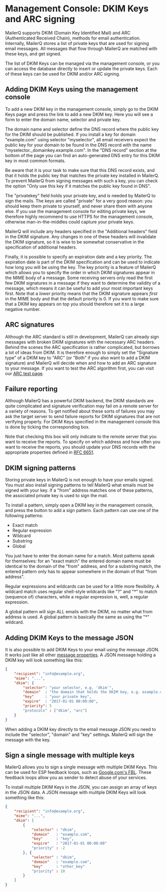 # Management Console: DKIM Keys and ARC signing

MailerQ supports DKIM (Domain Key Identified Mail) and ARC (Authenticated Received Chain), methods for email 
authentication. Internally, MailerQ stores a list of private keys that
are used for signing email messages. All messages that flow through
MailerQ are matched with these keys, and get signed.

The list of DKIM Keys can be managed via the management console, or you
can access the database directly to insert or update the private keys. 
Each of these keys can be used for DKIM and/or ARC signing.


## Adding DKIM Keys using the management console

To add a new DKIM key in the management console, simply go to the DKIM Keys 
page and press the link to add a new DKIM key. Here you will see a 
form to enter the domain name, selector and private key.

The domain name and selector define the DNS record where the public key 
for the DKIM should be published. If you install a key for domain "example.com" 
using selector "myselector", all email receivers expect the public key for your 
domain to be found in the DNS record with the name "myselector._domainkey.example.com".
In the "DNS record" section at the bottom of the page you can find an auto-generated
DNS entry for this DKIM key in most common formats.

Be aware that it is your task to make sure that this DNS record exists, and 
that it holds the public key that matches the private key installed in MailerQ.
To prevent MailerQ from signing messages with such a key, you can check the option
"Only use this key if it matches the public key found in DNS".

The "privatekey" field holds your private key, and is needed by MailerQ to 
sign the mails. The keys are called "private" for a very good reason:
you should keep them private to yourself, and never share them with anyone else.
If you use the management console for editing private keys, we therefore highly
recommend to use HTTPS for the management console, otherwise man-in-the-middles
could capture your private keys.

MailerQ will include any headers specified in the "Additional headers" field in the 
DKIM signature. Any changes in one of these headers will invalidate the DKIM signature,
so it is wise to be somewhat conservative in the specification of additional headers.

Finally, it is possible to specify an expiration date and a key priority.
The expiration date is part of the DKIM specification and can be used to indicate
how long you will be using the key. The key priority is a feature of MailerQ which
allows you to specify the order in which DKIM signatures appear in the MIME body of a message.
Some receiving servers only read the first few DKIM signatures in a message if they want to 
determine the validity of a message, which means it can be useful to add your most important keys
first.
Note that a *lower* priority means that the DKIM signature appears *first* in the MIME body
and that the default priority is 0. If you want to make sure that a DKIM key appears on top
you should therefore set it to a large negative number.

## ARC signatures

Although the ARC standard is still in development, MailerQ can already sign messages with broken DKIM signatures with the necessary ARC headers.
Behind the scenes the ARC specification is rather complicated, but borrows a lot of ideas from DKIM.
It is therefore enough to simply set the "Signature type" of a DKIM key to "ARC" (or "Both" if you also want to add a DKIM signature)
and MailerQ will decide when and how to add an ARC signature to your message.
If you want to test the ARC algorithm first, you can visit our [ARC test page](http://arc.mailerq.com).

## Failure reporting

Although MailerQ has a powerful DKIM backend, the DKIM standards are quite complicated and signature
verification may fail on a remote server for a variety of reasons.
To get notified about these sorts of failures you may ask the target server to send failure reports for DKIM signatures that are not verifying properly. For DKIM Keys specified in the management console this is done by ticking the corresponding box.

Note that checking this box will only indicate to the remote server that you want to receive the reports.
To specify on which address and how often you want to receive the reports, you should update your DNS records with the appropriate properties defined in [RFC 6651](https://tools.ietf.org/html/rfc6651).

## DKIM signing patterns

Storing private keys in MailerQ is not enough to have your emails signed.
You must also install signing patterns to tell MailerQ what emails must 
be signed with your key. If a "from" address matches one of these patterns, 
the associated private key is used to sign the mail.

To install a pattern, simply open a DKIM key in the management console,
and press the button to add a sign pattern. Each pattern can use one of 
the following patterns:

* Exact match
* Regular expression
* Wildcard
* Substring
* Global

You just have to enter the domain name for a match. Most patterns speak
for themselves: for an "exact match" the entered domain name must be
identical to the domain of the "from" address, and for a substring match,
the entered pattern only has to appear somewhere in the domain of that
"from address".

Regular expressions and wildcards can be used for a little more flexibility.
A wildcard match uses regular shell-style wildcards like "?" and "*" to
match (sequence of) characters, while a regular expression is, well, a 
regular expression.

A global pattern will sign ALL emails with the DKIM, no matter what from 
address is used. A global pattern is basically the same as using the "*" wildcard.


## Adding DKIM Keys to the message JSON

It is also possible to add DKIM Keys to your email using the message JSON. 
It works just like all other [message properties](json-messages). 
A JSON message holding a DKIM key will look something like this: 

````json
{
    "recipient": "info@example.org",
    "mime": "...",
    "dkim": {
        "selector": "your selector, e.g. 'dkim'",
        "domain"  : "the domain that holds the DKIM key, e.g. example.com",
        "key"     : "your private key",
        "expire"  : "2017-01-01 00:00:00",
        "priority": 5
        "protocols" : ["dkim", "arc"]
    }
}

````

When adding a DKIM key directly to the email message JSON you need to include the 
"selector", "domain" and "key" settings. MailerQ will sign the message with 
the key. 


## Sign a single message with multiple keys

MailerQ allows you to sign a single message with multiple DKIM Keys. 
This can be used for ESP feedback loops, such as [Google.com's FBL](https://support.google.com/mail/answer/6254652?hl=en). 
These feedback loops allow you as sender to detect abuse of your services. 

To install multiple DKIM Keys in the JSON, you can assign an array of keys
in the JSON data. A JSON message with mulitple DKIM Keys will look something like this: 

````json
{
    "recipient": "info@example.org",
    "mime": "...",
    "dkim": [ 
        {
            "selector" : "dkim",
            "domain"   : "example.com", 
            "key"      : "key",
            "expire"   : "2017-01-01 00:00:00"
            "priority" : -2
        }, {
            "selector" : "dkim",
            "domain"   : "example.com", 
            "key"      : "other_key"
            "priority" : 10
        } 
    ]
}
````
